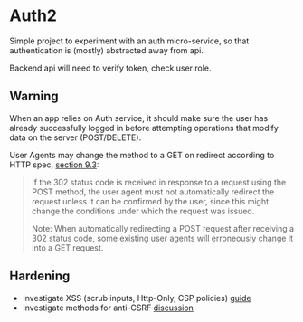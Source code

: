 # Auth2

Simple project to experiment with an auth micro-service,
so that authentication is (mostly) abstracted away from api.

Backend api will need to verify token, check user role.

## Warning

When an app relies on Auth service, it should make sure
the user has already successfully logged in before attempting
operations that modify data on the server (POST/DELETE).

User Agents may change the method to a GET on redirect
according to HTTP spec, [section 9.3](https://www.w3.org/Protocols/HTTP/1.0/draft-ietf-http-spec.html):

> If the 302 status code is received in response to a request using the POST method, the user agent must not automatically redirect the request unless it can be confirmed by the user, since this might change the conditions under which the request was issued.
>
> Note: When automatically redirecting a POST request after receiving a 302 status code, some existing user agents will erroneously change it into a GET request.

## Hardening

* Investigate XSS (scrub inputs, Http-Only, CSP policies) [guide](https://excess-xss.com/)
* Investigate methods for anti-CSRF [discussion](https://security.stackexchange.com/questions/177300/what-happens-if-my-anti-csrf-token-is-compromised-by-an-xss-attack?rq=1)
